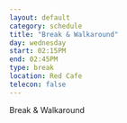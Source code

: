 ```yaml
---
layout: default
category: schedule
title: "Break & Walkaround"
day: wednesday
start: 02:15PM
end: 02:45PM
type: break
location: Red Cafe
telecon: false
---
```


Break & Walkaround

